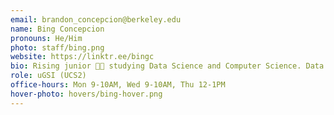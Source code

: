 ```yaml
---
email: brandon_concepcion@berkeley.edu
name: Bing Concepcion
pronouns: He/Him
photo: staff/bing.png
website: https://linktr.ee/bingc
bio: Rising junior 👴🏼 studying Data Science and Computer Science. Data 8 will always be my favorite class 😊
role: uGSI (UCS2)
office-hours: Mon 9-10AM, Wed 9-10AM, Thu 12-1PM
hover-photo: hovers/bing-hover.png
---
```

